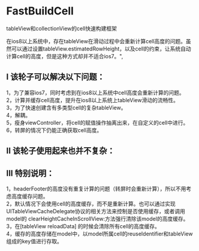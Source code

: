 # FastBuildCell
tableView和collectionView的cell快速构建框架

在ios8以上系统中，存在tableView在滑动过程中会重新计算cell高度的问题。虽然可以通过设置tableView.estimatedRowHeight，以及cell的约束，让系统自动计算cell的高度，但是这种方式却并不适合ios7。",

## I  该轮子可以解决以下问题：
1，为了兼容ios7，同时考虑到在ios8以上系统中cell高度会重新计算的问题。  
2，计算并缓存cell高度，提升在ios8以上系统上tableView滑动的流畅性。  
3，为了快速创建含有多类型cell的复杂tableView。  
4，解耦。  
5，瘦身viewController，将cell的赋值操作抽离出来，在自定义的cell中进行。    
6，转屏的情况下仍能正确获取cell高度。    
                       
## II  该轮子使用起来也并不复杂：
                       
## III  特别说明：
1，headerFooter的高度没有重复计算的问题（转屏时会重新计算），所以不用考虑高度缓存问题。  
2，默认情况下会使用cell的高度缓存，而不是重新计算。也可以通过实现     UITableViewCacheDelegate协议的相关方法来控制是否使用缓存，或者调用model的 clearHeightCacheInScrollView:方法强行清除该model的高度缓存。   
3，在[tableView reloadData] 的时候会清除所有cell的高度缓存。        
4，缓存的高度存储在model中，以model所属cell的reuseIdentifier和tableView组成的key值进行存取。   
